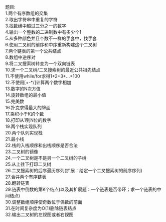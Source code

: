 题目:  
1.两个有序数组的交集  
2.取出字符串中重复的字符  
3.找数组中超过三分之一的数字  
4.输出一个整数的二进制数中有多少个1   
5.从多种颜色并且个数不一样的手套中，找手套    
6.使用二叉树的前序和中序重新构建这个二叉树    
7.两个链表的第一个公共结点    
8.数组中逆序对   
9.将二叉搜索树转变为一个双向链表    
10.求一个二叉树/二叉搜索树的最近公共祖先结点    
11.不使用while/for求得1+2+3+...+100     
12.不使用[+-*/]计算两个数字相加    
13.数字的N次方值      
14.旋转数组的最小值     
15.完美数     
16.扑克求得最大的牌面    
17.乘积小于K的个数         
18.打印从1到N位的数字         
19.两个栈实现队列             
20.两个队列实现栈           
21.最小栈        
22.栈的入栈顺序和出栈顺序是否合法            
23.二叉树的镜像           
24.一个二叉树是不是另一个二叉树的子树           
25.从上往下打印二叉树        
26.二叉搜索树的后序遍历序列(扩展：给定一个二叉搜索树的前序序列)           
27.合并两个有序链表            
28.翻转链表        
29.链表中倒数的第K个结点(以及其扩展题：一个链表是否带环；求一个链表的中间结点)    
30.调整数组顺序使奇数位于偶数的前面           
31.在时间复杂度为O(1)删除链表结点          
32.输出二叉树的左视图或者右视图             




